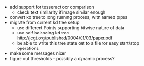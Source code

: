  - add support for tesseract ocr comparison
    - check text similarity if image similar enough
 - convert kd tree to long running process, with named pipes
 - migrate from current kd tree setup
    - use different Points supporting bitwise nature of data
    - use self balancing kd tree http://jcgt.org/published/0004/01/03/paper.pdf
    - be able to write this tree state out to a file for easy start/stop operations
 - make some messages nicer
 - figure out thresholds - possibly a dynamic process?

